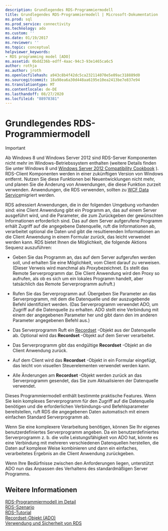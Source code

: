 ```yaml
---
description: Grundlegendes RDS-Programmiermodell
title: Grundlegendes RDS-Programmiermodell | Microsoft-Dokumentation
ms.prod: sql
ms.prod_service: connectivity
ms.technology: ado
ms.custom: ''
ms.date: 01/19/2017
ms.reviewer: ''
ms.topic: conceptual
helpviewer_keywords:
- RDS programming model [ADO]
ms.assetid: 0bdd236b-edff-4aac-94c3-93e1465ca6c5
author: rothja
ms.author: jroth
ms.openlocfilehash: a943c8b4f42dc5ca232114070e5e09ac318889d0
ms.sourcegitcommit: 18a98ea6a30d448aa6195e10ea2413be7e837e94
ms.translationtype: MT
ms.contentlocale: de-DE
ms.lasthandoff: 08/27/2020
ms.locfileid: "88978381"
---
```

# <a name="basic-rds-programming-model"></a>Grundlegendes RDS-Programmiermodell
> [!IMPORTANT]
>  Ab Windows 8 und Windows Server 2012 sind RDS-Server Komponenten nicht mehr im Windows-Betriebssystem enthalten (weitere Details finden Sie unter Windows 8 und [Windows Server 2012 Compatibility Cookbook](https://www.microsoft.com/download/details.aspx?id=27416) ). RDS-Client Komponenten werden in einer zukünftigen Version von Windows entfernt. Nutzen Sie diese Funktionen bei Neuentwicklungen nicht mehr, und planen Sie die Änderung von Anwendungen, die diese Funktion zurzeit verwenden. Anwendungen, die RDS verwenden, sollten zu [WCF Data Service](https://go.microsoft.com/fwlink/?LinkId=199565)migriert werden.  
  
 RDS adressiert Anwendungen, die in der folgenden Umgebung vorhanden sind: eine Client Anwendung gibt ein Programm an, das auf einem Server ausgeführt wird, und die Parameter, die zum Zurückgeben der gewünschten Informationen erforderlich sind. Das auf dem Server aufgerufene Programm erhält Zugriff auf die angegebene Datenquelle, ruft die Informationen ab, verarbeitet optional die Daten und gibt die resultierenden Informationen an die Client Anwendung in einem Formular zurück, das leicht verwendet werden kann. RDS bietet Ihnen die Möglichkeit, die folgende Aktions Sequenz auszuführen:  
  
-   Geben Sie das Programm an, das auf dem Server aufgerufen werden soll, und erhalten Sie eine Möglichkeit, vom Client darauf zu verweisen. (Dieser Verweis wird manchmal als *Proxy*bezeichnet. Es stellt das Remote Serverprogramm dar. Die Client Anwendung wird den Proxy so aufrufen, als ob es sich um ein lokales Programm handelt, aber tatsächlich das Remote Serverprogramm aufruft.)  
  
-   Rufen Sie das Serverprogramm auf. Übergeben Sie Parameter an das Serverprogramm, mit dem die Datenquelle und der auszugebende Befehl identifiziert werden. (Das Serverprogramm verwendet ADO, um Zugriff auf die Datenquelle zu erhalten. ADO stellt eine Verbindung mit einem der angegebenen Parameter her und gibt dann den im anderen Parameter angegebenen Befehl aus.)  
  
-   Das Serverprogramm Ruft ein [Recordset](../../reference/ado-api/recordset-object-ado.md) -Objekt aus der Datenquelle ab. Optional wird das **Recordset** -Objekt auf dem Server verarbeitet.  
  
-   Das Serverprogramm gibt das endgültige **Recordset** -Objekt an die Client Anwendung zurück.  
  
-   Auf dem Client wird das **Recordset** -Objekt in ein Formular eingefügt, das leicht von visuellen Steuerelementen verwendet werden kann.  
  
-   Alle Änderungen am **Recordset** -Objekt werden zurück an das Serverprogramm gesendet, das Sie zum Aktualisieren der Datenquelle verwendet.  
  
 Dieses Programmiermodell enthält bestimmte praktische Features. Wenn Sie kein komplexes Serverprogramm für den Zugriff auf die Datenquelle benötigen und die erforderlichen Verbindungs-und Befehlsparameter bereitstellen, ruft RDS die angegebenen Daten automatisch mit einem einfachen Standard Serverprogramm ab.  
  
 Wenn Sie eine komplexere Verarbeitung benötigen, können Sie Ihr eigenes benutzerdefiniertes Serverprogramm angeben. Da ein benutzerdefiniertes Serverprogramm z. b. die volle Leistungsfähigkeit von ADO hat, könnte es eine Verbindung mit mehreren verschiedenen Datenquellen herstellen, die Daten auf komplexe Weise kombinieren und dann ein einfaches, verarbeitetes Ergebnis an die Client Anwendung zurückgeben.  
  
 Wenn Ihre Bedürfnisse zwischen den Anforderungen liegen, unterstützt ADO nun das Anpassen des Verhaltens des standardmäßigen Server Programms.  
  
## <a name="see-also"></a>Weitere Informationen  
 [RDS-Programmiermodell im Detail](./rds-programming-model-in-detail.md)   
 [RDS-Szenario](./rds-scenario.md)   
 [RDS-Tutorial](./rds-tutorial.md)   
 [Recordset-Objekt (ADO)](../../reference/ado-api/recordset-object-ado.md)   
 [Verwendung und Sicherheit von RDS](./rds-usage-and-security.md)